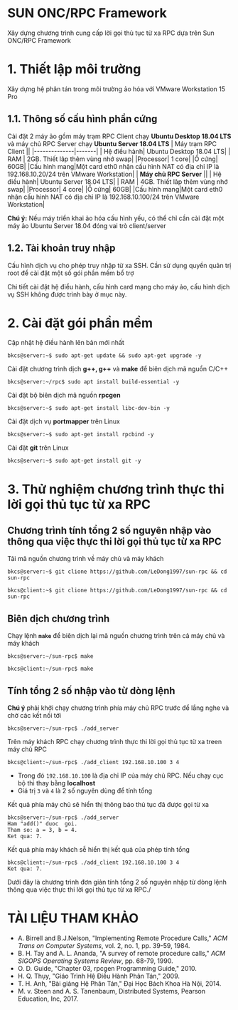 # SUN ONC/RPC Framework
Xây dựng chương trình cung cấp lời gọi thủ tục từ xa RPC dựa trên Sun ONC/RPC Framework
#
# 1. Thiết lập môi trường
Xây dựng hệ phân tán trong môi trường ảo hóa với VMware Workstation 15 Pro
## 1.1. Thông số cấu hình phần cứng
Cài đặt 2 máy ảo gồm máy trạm RPC Client chạy **Ubuntu Desktop 18.04 LTS** và máy chủ RPC Server chạy **Ubuntu Server 18.04 LTS**
| Máy  trạm RPC Client ||
|--------------|-------|
| Hệ điều hành| Ubuntu Desktop 18.04 LTS|
| RAM | 2GB. Thiết lâp thêm vùng nhớ swap|
|Processor| 1 core|
|Ổ cứng| 60GB|
|Cấu hình mang|Một card eth0 nhận cấu hình NAT có địa chỉ IP là 192.168.10.20/24 trên VMware Workstation|
| **Máy  chủ RPC Server** ||
| Hệ điều hành| Ubuntu Server 18.04 LTS|
| RAM | 4GB. Thiết lâp thêm vùng nhớ swap|
|Processor| 4 core|
|Ổ cứng| 60GB|
|Cấu hình mang|Một card eth0 nhận cấu hình NAT có địa chỉ IP là 192.168.10.100/24 trên VMware Workstation|

**Chú ý:** Nếu máy triển khai ảo hóa cấu hình yếu, có thể chỉ cần cài đặt một máy ảo Ubuntu Server 18.04 đóng vai trò client/server
## 1.2. Tài khoản truy nhập
Cấu hình dịch vụ cho phép truy nhập từ xa SSH. Cần sử dụng quyền quản trị root để cài đặt một số gói phần mềm bổ trợ

Chi  tiết cài đặt hệ điều hành, cấu hình card mạng cho máy ảo, cấu hình dịch vụ SSH không được trình bày ở mục này.
# 2. Cài đặt gói phần mềm
Cập nhật hệ điều hành lên bản mới nhất

`bkcs@server:~$ sudo apt-get update && sudo apt-get upgrade -y`

Cài đặt chương trình dịch **g++, g++** và **make** để biên dịch mã nguồn C/C++

`bkcs@server:~/rpc$ sudo apt install build-essential -y`

Cài đặt bộ biên dịch mã nguồn **rpcgen**

`bkcs@server:~$ sudo apt-get install libc-dev-bin -y`

Cài đặt dịch vụ **portmapper** trên Linux

`bkcs@server:~$ sudo apt-get install rpcbind -y`

Cài đặt **git** trên Linux

`bkcs@server:~$ sudo apt-get install git -y`

# 3. Thử nghiệm chương trình thực thi lời gọi thủ tục từ xa RPC

## Chương trình tính tổng 2 số nguyên nhập vào thông qua việc thực thi lời  gọi thủ tục  từ xa RPC
Tải mã nguồn chương trình về máy chủ và máy khách

`bkcs@server:~$ git clione https://github.com/LeDong1997/sun-rpc && cd sun-rpc`

`bkcs@client:~$ git clione https://github.com/LeDong1997/sun-rpc && cd sun-rpc`

## Biên dịch chương trình

Chạy lệnh **`make`** để biên dịch lại mã nguồn chương  trình  trên cả máy chủ và máy khách

`bkcs@server:~/sun-rpc$ make`

`bkcs@client:~/sun-rpc$ make`

## Tính tổng 2 số nhập vào  từ dòng lệnh
**Chú ý** phải khởi chạy chương trình phía máy chủ  RPC trước để lắng nghe và chờ các kết nối tới

`bkcs@server:~/sun-rpc$ ./add_server`

Trên máy khách RPC chạy chương trình thực thi lời gọi thủ tục từ xa treen máy chủ RPC

`bkcs@client:~/sun-rpc$ ./add_client 192.168.10.100 3 4`
- Trong đó `192.168.10.100` là địa chỉ IP của máy chủ RPC. Nếu chạy cục bộ thì thay bằng **localhost**
- Giá trị `3` và `4` là 2 số nguyên dùng để tính tổng

Kết quả phía máy chủ sẽ hiển thị thông báo thủ tục đã được gọi từ xa
```
bkcs@server:~/sun-rpc$ ./add_server
Ham "add()" duoc  goi.
Tham so: a = 3, b = 4.
Ket qua: 7.
```

Kết quả phía máy khách sễ hiển thị kết quả của phép tính  tổng

```
bkcs@client:~/sun-rpc$ ./add_client 192.168.10.100 3 4
Ket qua: 7.
```

Dưới đây là chương trình đơn  giản tính tổng 2 số nguyên nhập từ dòng lệnh thông qua việc  thực thi lời gọi thủ tục từ xa RPC./

# TÀI LIỆU THAM KHẢO
- A. Birrell and B.J.Nelson, "Implementing Remote Procedure Calls," *ACM Trans on Computer Systems*, vol. 2, no. 1, pp. 39-59, 1984.
- B. H. Tay and A. L. Ananda, "A survey of remote procedure calls," *ACM SIGOPS Operating Systems Review*, pp. 68-79, 1990.
- O. D. Guide, "Chapter 03, rpcgen Programming Guide," 2010.
- H. Q. Thụy, "Giáo Trình Hệ Điều Hành Phân Tán," 2009.
- T. H. Anh, "Bài giảng Hệ Phân Tán," Đại Học Bách Khoa Hà Nội, 2014.
- M. v. Steen and A. S. Tanenbaum, Distributed Systems, Pearson Education, Inc, 2017.

